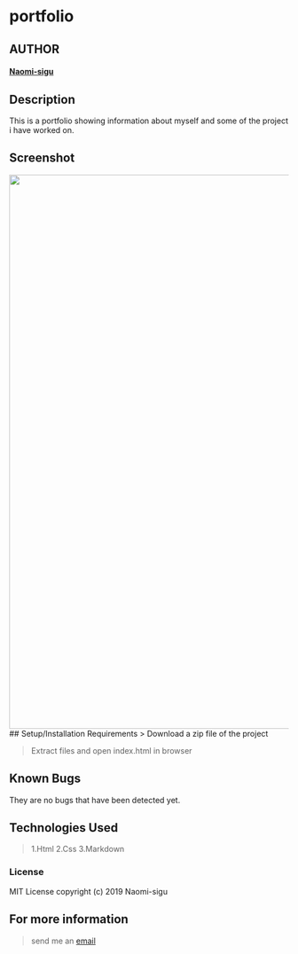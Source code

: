 # portfolio

## AUTHOR
#### [Naomi-sigu](https://github.com/Naomi-sigu) 

## Description
This is a portfolio showing information about myself and some of the project i have worked on.

## Screenshot
<img src="https://github.com/Naomi-sigu/screenshot/blob/master/screenshot.png" width="1000">
## Setup/Installation Requirements
> Download a zip file of the project

> Extract files and open index.html in browser

## Known Bugs
They are no bugs that have been detected yet.
## Technologies Used
> 1.Html
> 2.Css
> 3.Markdown

### License
 MIT License
 copyright (c) 2019 Naomi-sigu
 
 ## For more information
 > send me an [email](siguneema@gmail.com)
